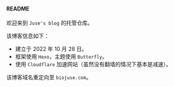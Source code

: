 #### README

欢迎来到 `Juse's blog` 的托管仓库。

该博客信息如下：

- 建立于 2022 年 10 月 28 日。
- 框架使用 `Hexo`，主题使用 `Butterfly`。
- 使用 `Cloudflare` 加速网站（虽然没有翻墙的情况下基本是减速）。

该博客域名重定向至 `biojuse.com`。